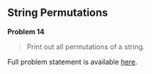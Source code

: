 String Permutations
-------------------

**Problem 14**

> Print out all permutations of a string.

Full problem statement is available [here][mirror].

[mirror]: https://github.com/rdtsc/codeeval-problem-statements/tree/master/hard/014-string-permutations/
          "View Problem Statement Mirror"

